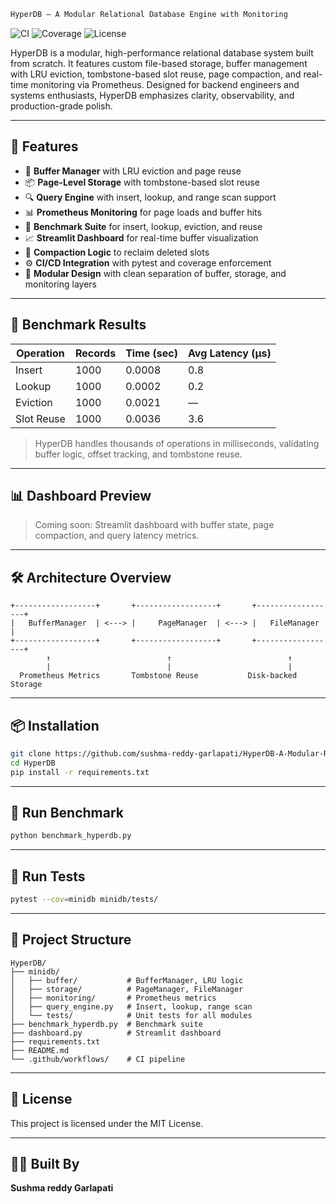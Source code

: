 ```markdown
HyperDB – A Modular Relational Database Engine with Monitoring
```

![CI](https://github.com/sushma-reddy-garlapati/HyperDB-A-Modular-Relational-Database-Engine-with-Monitoring/actions/workflows/test.yml/badge.svg)
![Coverage](https://img.shields.io/badge/Coverage-89%25-brightgreen)
![License](https://img.shields.io/github/license/sushma-reddy-garlapati/HyperDB-A-Modular-Relational-Database-Engine-with-Monitoring)

HyperDB is a modular, high-performance relational database system built from scratch. It features custom file-based storage, buffer management with LRU eviction, tombstone-based slot reuse, page compaction, and real-time monitoring via Prometheus. Designed for backend engineers and systems enthusiasts, HyperDB emphasizes clarity, observability, and production-grade polish.

---

## 🚀 Features

- 🧠 **Buffer Manager** with LRU eviction and page reuse
- 📦 **Page-Level Storage** with tombstone-based slot reuse
- 🔍 **Query Engine** with insert, lookup, and range scan support
- 📊 **Prometheus Monitoring** for page loads and buffer hits
- 🧪 **Benchmark Suite** for insert, lookup, eviction, and reuse
- 📈 **Streamlit Dashboard** for real-time buffer visualization
- 🔁 **Compaction Logic** to reclaim deleted slots
- ⚙️ **CI/CD Integration** with pytest and coverage enforcement
- 🧹 **Modular Design** with clean separation of buffer, storage, and monitoring layers

---

## 🧪 Benchmark Results

| Operation     | Records | Time (sec) | Avg Latency (μs) |
|---------------|---------|------------|------------------|
| Insert        | 1000    | 0.0008     | 0.8              |
| Lookup        | 1000    | 0.0002     | 0.2              |
| Eviction      | 1000    | 0.0021     | —                |
| Slot Reuse    | 1000    | 0.0036     | 3.6              |

> HyperDB handles thousands of operations in milliseconds, validating buffer logic, offset tracking, and tombstone reuse.

---

## 📊 Dashboard Preview

> Coming soon: Streamlit dashboard with buffer state, page compaction, and query latency metrics.

---

## 🛠️ Architecture Overview

```
+------------------+       +------------------+       +------------------+
|   BufferManager  | <---> |     PageManager  | <---> |   FileManager    |
+------------------+       +------------------+       +------------------+
        ↑                          ↑                          ↑
        |                          |                          |
  Prometheus Metrics       Tombstone Reuse           Disk-backed Storage
```

---

## 📦 Installation

```bash
git clone https://github.com/sushma-reddy-garlapati/HyperDB-A-Modular-Relational-Database-Engine-with-Monitoring.git
cd HyperDB
pip install -r requirements.txt
```

---

## 🧪 Run Benchmark

```bash
python benchmark_hyperdb.py
```

---

## 🧪 Run Tests

```bash
pytest --cov=minidb minidb/tests/
```

---

## 🧹 Project Structure

```
HyperDB/
├── minidb/
│   ├── buffer/           # BufferManager, LRU logic
│   ├── storage/          # PageManager, FileManager
│   ├── monitoring/       # Prometheus metrics
│   ├── query_engine.py   # Insert, lookup, range scan
│   └── tests/            # Unit tests for all modules
├── benchmark_hyperdb.py  # Benchmark suite
├── dashboard.py          # Streamlit dashboard
├── requirements.txt
├── README.md
└── .github/workflows/    # CI pipeline
```

---

## 📜 License

This project is licensed under the MIT License.

---

## 👩‍💻 Built By

**Sushma reddy Garlapati**  
